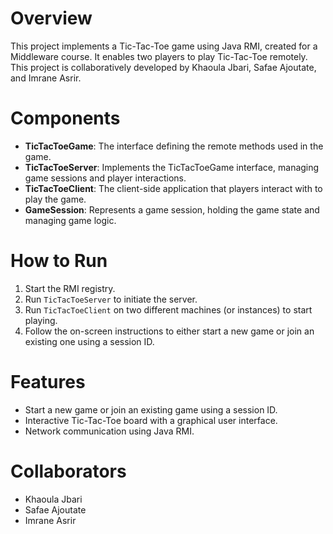 # Overview
This project implements a Tic-Tac-Toe game using Java RMI, created for a Middleware course. It enables two players to play Tic-Tac-Toe remotely. This project is collaboratively developed by Khaoula Jbari, Safae Ajoutate, and Imrane Asrir.

# Components
- **TicTacToeGame**: The interface defining the remote methods used in the game.
- **TicTacToeServer**: Implements the TicTacToeGame interface, managing game sessions and player interactions.
- **TicTacToeClient**: The client-side application that players interact with to play the game.
- **GameSession**: Represents a game session, holding the game state and managing game logic.

# How to Run
1. Start the RMI registry.
2. Run `TicTacToeServer` to initiate the server.
3. Run `TicTacToeClient` on two different machines (or instances) to start playing.
4. Follow the on-screen instructions to either start a new game or join an existing one using a session ID.

# Features
- Start a new game or join an existing game using a session ID.
- Interactive Tic-Tac-Toe board with a graphical user interface.
- Network communication using Java RMI.

# Collaborators
- Khaoula Jbari
- Safae Ajoutate
- Imrane Asrir
